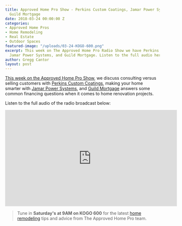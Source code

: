 ```yaml
---
title: Approved Home Pro Show - Perkins Custom Coatings, Jamar Power Systems, and
  Guild Mortgage
date: 2018-03-24 00:00:00 Z
categories:
- Approved Home Pros
- Home Remodeling
- Real Estate
- Outdoor Spaces
featured-image: "/uploads/03-24-KOGO-600.png"
excerpt: This week on The Approved Home Pro Radio Show we have Perkins Custom Coatings,
  Jamar Power Systems, and Guild Mortgage. Listen to the full audio here!
author: Gregg Cantor
layout: post
---
```


[This week on the Approved Home Pro Show](https://www.sandiegoapprovedhomepros.com/blog/approved-home-pro-radio-show-perkins-custom-coatings-jamar-power-systems-guild-mortgagethe-approved-home-pro-radio-show-perkins-custom-coatings-jamar-power-systems-guild-mortgage/), we discuss consulting versus selling customers with [Perkins Custom Coatings](http://www.perkinscustomcoatings.com/), making your home smarter with [Jamar Power Systems](https://www.jamarpower.com/), and [Guild Mortgage](https://www.guildmortgage.com/) answers some common financing questions when it comes to home renovation projects.

Listen to the full audio of the radio broadcast below:

<div class="flex-video">
  <iframe width="560" height="315" src="https://www.youtube.com/embed/-16HvThjezE?rel=0&amp;showinfo=0" frameborder="0" allowfullscreen></iframe>
</div>

> Tune in **Saturday's at 9AM on KOGO 600** for the latest [home remodeling](/san-diego-home-remodel-services) tips and advice from The Approved Home Pro team.
